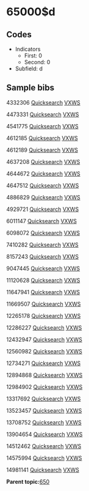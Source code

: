 # 65000$d

## Codes

-   Indicators
    -   First: 0
    -   Second: 0
-   Subfield: d

## Sample bibs

4332306 [Quicksearch](https://search.library.yale.edu/catalog/4332306) [VXWS](http://prodorbis.library.yale.edu:7014/vxws/GetHoldingsService?bibId=4332306)

4473331 [Quicksearch](https://search.library.yale.edu/catalog/4473331) [VXWS](http://prodorbis.library.yale.edu:7014/vxws/GetHoldingsService?bibId=4473331)

4541775 [Quicksearch](https://search.library.yale.edu/catalog/4541775) [VXWS](http://prodorbis.library.yale.edu:7014/vxws/GetHoldingsService?bibId=4541775)

4612185 [Quicksearch](https://search.library.yale.edu/catalog/4612185) [VXWS](http://prodorbis.library.yale.edu:7014/vxws/GetHoldingsService?bibId=4612185)

4612189 [Quicksearch](https://search.library.yale.edu/catalog/4612189) [VXWS](http://prodorbis.library.yale.edu:7014/vxws/GetHoldingsService?bibId=4612189)

4637208 [Quicksearch](https://search.library.yale.edu/catalog/4637208) [VXWS](http://prodorbis.library.yale.edu:7014/vxws/GetHoldingsService?bibId=4637208)

4644672 [Quicksearch](https://search.library.yale.edu/catalog/4644672) [VXWS](http://prodorbis.library.yale.edu:7014/vxws/GetHoldingsService?bibId=4644672)

4647512 [Quicksearch](https://search.library.yale.edu/catalog/4647512) [VXWS](http://prodorbis.library.yale.edu:7014/vxws/GetHoldingsService?bibId=4647512)

4886829 [Quicksearch](https://search.library.yale.edu/catalog/4886829) [VXWS](http://prodorbis.library.yale.edu:7014/vxws/GetHoldingsService?bibId=4886829)

4929721 [Quicksearch](https://search.library.yale.edu/catalog/4929721) [VXWS](http://prodorbis.library.yale.edu:7014/vxws/GetHoldingsService?bibId=4929721)

6011147 [Quicksearch](https://search.library.yale.edu/catalog/6011147) [VXWS](http://prodorbis.library.yale.edu:7014/vxws/GetHoldingsService?bibId=6011147)

6098072 [Quicksearch](https://search.library.yale.edu/catalog/6098072) [VXWS](http://prodorbis.library.yale.edu:7014/vxws/GetHoldingsService?bibId=6098072)

7410282 [Quicksearch](https://search.library.yale.edu/catalog/7410282) [VXWS](http://prodorbis.library.yale.edu:7014/vxws/GetHoldingsService?bibId=7410282)

8157243 [Quicksearch](https://search.library.yale.edu/catalog/8157243) [VXWS](http://prodorbis.library.yale.edu:7014/vxws/GetHoldingsService?bibId=8157243)

9047445 [Quicksearch](https://search.library.yale.edu/catalog/9047445) [VXWS](http://prodorbis.library.yale.edu:7014/vxws/GetHoldingsService?bibId=9047445)

11120628 [Quicksearch](https://search.library.yale.edu/catalog/11120628) [VXWS](http://prodorbis.library.yale.edu:7014/vxws/GetHoldingsService?bibId=11120628)

11647941 [Quicksearch](https://search.library.yale.edu/catalog/11647941) [VXWS](http://prodorbis.library.yale.edu:7014/vxws/GetHoldingsService?bibId=11647941)

11669507 [Quicksearch](https://search.library.yale.edu/catalog/11669507) [VXWS](http://prodorbis.library.yale.edu:7014/vxws/GetHoldingsService?bibId=11669507)

12265178 [Quicksearch](https://search.library.yale.edu/catalog/12265178) [VXWS](http://prodorbis.library.yale.edu:7014/vxws/GetHoldingsService?bibId=12265178)

12286227 [Quicksearch](https://search.library.yale.edu/catalog/12286227) [VXWS](http://prodorbis.library.yale.edu:7014/vxws/GetHoldingsService?bibId=12286227)

12432947 [Quicksearch](https://search.library.yale.edu/catalog/12432947) [VXWS](http://prodorbis.library.yale.edu:7014/vxws/GetHoldingsService?bibId=12432947)

12560982 [Quicksearch](https://search.library.yale.edu/catalog/12560982) [VXWS](http://prodorbis.library.yale.edu:7014/vxws/GetHoldingsService?bibId=12560982)

12734271 [Quicksearch](https://search.library.yale.edu/catalog/12734271) [VXWS](http://prodorbis.library.yale.edu:7014/vxws/GetHoldingsService?bibId=12734271)

12894868 [Quicksearch](https://search.library.yale.edu/catalog/12894868) [VXWS](http://prodorbis.library.yale.edu:7014/vxws/GetHoldingsService?bibId=12894868)

12984902 [Quicksearch](https://search.library.yale.edu/catalog/12984902) [VXWS](http://prodorbis.library.yale.edu:7014/vxws/GetHoldingsService?bibId=12984902)

13317692 [Quicksearch](https://search.library.yale.edu/catalog/13317692) [VXWS](http://prodorbis.library.yale.edu:7014/vxws/GetHoldingsService?bibId=13317692)

13523457 [Quicksearch](https://search.library.yale.edu/catalog/13523457) [VXWS](http://prodorbis.library.yale.edu:7014/vxws/GetHoldingsService?bibId=13523457)

13708752 [Quicksearch](https://search.library.yale.edu/catalog/13708752) [VXWS](http://prodorbis.library.yale.edu:7014/vxws/GetHoldingsService?bibId=13708752)

13904654 [Quicksearch](https://search.library.yale.edu/catalog/13904654) [VXWS](http://prodorbis.library.yale.edu:7014/vxws/GetHoldingsService?bibId=13904654)

14512462 [Quicksearch](https://search.library.yale.edu/catalog/14512462) [VXWS](http://prodorbis.library.yale.edu:7014/vxws/GetHoldingsService?bibId=14512462)

14575994 [Quicksearch](https://search.library.yale.edu/catalog/14575994) [VXWS](http://prodorbis.library.yale.edu:7014/vxws/GetHoldingsService?bibId=14575994)

14981141 [Quicksearch](https://search.library.yale.edu/catalog/14981141) [VXWS](http://prodorbis.library.yale.edu:7014/vxws/GetHoldingsService?bibId=14981141)

**Parent topic:**[650](../../tags/650/650.md)

